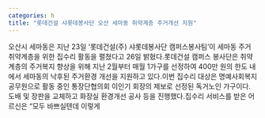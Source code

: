 ```yaml
---
categories: h
title: "롯데건설 샤롯데봉사단 오산 세마동 취약계층 주거개선 지원"
---
```

오산시 세마동은 지난 23일 ‘롯데건설(주) 샤롯데봉사단 캠퍼스봉사팀’이 세마동 주거 취약계층을 위한 집수리 활동을 펼쳤다고 26일 밝혔다.롯데건설 캠퍼스 봉사단은 취약계층의 주거복지 향상을 위해 지난 2월부터 매월 1가구를 선정하여 400만 원의 한도 내에서 세마동의 낙후된 주거환경 개선을 지원하고 있다.이번 집수리 대상은 명예사회복지공무원으로 활동 중인 통장단협의회 이인기 회장의 제보로 선정된 독거노인 가구이다. 도배 및 장판을 교체하고 화장실 환경개선 공사 등을 진행했다.집수리 서비스를 받은 어르신은 “모두 바쁘실텐데 이렇게